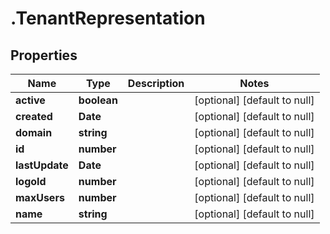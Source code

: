 # .TenantRepresentation

## Properties
Name | Type | Description | Notes
------------ | ------------- | ------------- | -------------
**active** | **boolean** |  | [optional] [default to null]
**created** | **Date** |  | [optional] [default to null]
**domain** | **string** |  | [optional] [default to null]
**id** | **number** |  | [optional] [default to null]
**lastUpdate** | **Date** |  | [optional] [default to null]
**logoId** | **number** |  | [optional] [default to null]
**maxUsers** | **number** |  | [optional] [default to null]
**name** | **string** |  | [optional] [default to null]


